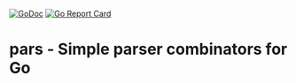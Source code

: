 [![GoDoc](https://godoc.org/bitbucket.org/Ragnara/pars?status.svg)](https://godoc.org/bitbucket.org/Ragnara/pars) [![Go Report Card](https://goreportcard.com/badge/bitbucket.org/Ragnara/pars)](https://goreportcard.com/report/bitbucket.org/Ragnara/pars)

# pars - Simple parser combinators for Go


